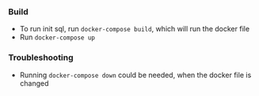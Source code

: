 ### Build

- To run init sql, run `docker-compose build`, which will run the docker file
- Run `docker-compose up`

### Troubleshooting

- Running `docker-compose down` could be needed, when the docker file is changed